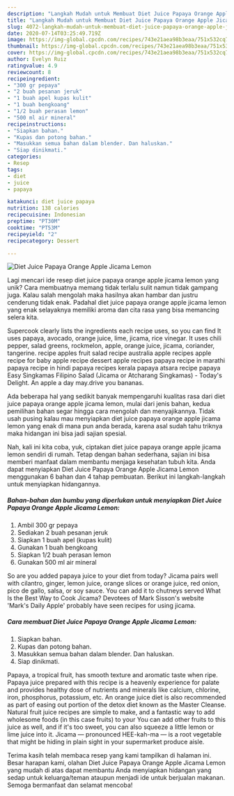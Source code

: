 ```yaml
---
description: "Langkah Mudah untuk Membuat Diet Juice Papaya Orange Apple Jicama Lemon yang Enak Banget"
title: "Langkah Mudah untuk Membuat Diet Juice Papaya Orange Apple Jicama Lemon yang Enak Banget"
slug: 4072-langkah-mudah-untuk-membuat-diet-juice-papaya-orange-apple-jicama-lemon-yang-enak-banget
date: 2020-07-14T03:25:49.719Z
image: https://img-global.cpcdn.com/recipes/743e21aea98b3eaa/751x532cq70/diet-juice-papaya-orange-apple-jicama-lemon-foto-resep-utama.jpg
thumbnail: https://img-global.cpcdn.com/recipes/743e21aea98b3eaa/751x532cq70/diet-juice-papaya-orange-apple-jicama-lemon-foto-resep-utama.jpg
cover: https://img-global.cpcdn.com/recipes/743e21aea98b3eaa/751x532cq70/diet-juice-papaya-orange-apple-jicama-lemon-foto-resep-utama.jpg
author: Evelyn Ruiz
ratingvalue: 4.9
reviewcount: 8
recipeingredient:
- "300 gr pepaya"
- "2 buah pesanan jeruk"
- "1 buah apel kupas kulit"
- "1 buah bengkoang"
- "1/2 buah perasan lemon"
- "500 ml air mineral"
recipeinstructions:
- "Siapkan bahan."
- "Kupas dan potong bahan."
- "Masukkan semua bahan dalam blender. Dan haluskan."
- "Siap dinikmati."
categories:
- Resep
tags:
- diet
- juice
- papaya

katakunci: diet juice papaya 
nutrition: 138 calories
recipecuisine: Indonesian
preptime: "PT30M"
cooktime: "PT53M"
recipeyield: "2"
recipecategory: Dessert

---
```



![Diet Juice Papaya Orange Apple Jicama Lemon](https://img-global.cpcdn.com/recipes/743e21aea98b3eaa/751x532cq70/diet-juice-papaya-orange-apple-jicama-lemon-foto-resep-utama.jpg)

Lagi mencari ide resep diet juice papaya orange apple jicama lemon yang unik? Cara membuatnya memang tidak terlalu sulit namun tidak gampang juga. Kalau salah mengolah maka hasilnya akan hambar dan justru cenderung tidak enak. Padahal diet juice papaya orange apple jicama lemon yang enak selayaknya memiliki aroma dan cita rasa yang bisa memancing selera kita.

Supercook clearly lists the ingredients each recipe uses, so you can find It uses papaya, avocado, orange juice, lime, jicama, rice vinegar. It uses chili pepper, salad greens, rockmelon, apple, orange juice, jicama, coriander, tangerine. recipe apples fruit salad recipe australia apple recipes apple recipe for baby apple recipe dessert apple recipes papaya recipe in marathi papaya recipe in hindi papaya recipes kerala papaya atsara recipe papaya Easy Singkamas Filipino Salad (Jicama or Atcharang Singkamas) - Today&#39;s Delight. An apple a day may.drive you bananas.

Ada beberapa hal yang sedikit banyak mempengaruhi kualitas rasa dari diet juice papaya orange apple jicama lemon, mulai dari jenis bahan, kedua pemilihan bahan segar hingga cara mengolah dan menyajikannya. Tidak usah pusing kalau mau menyiapkan diet juice papaya orange apple jicama lemon yang enak di mana pun anda berada, karena asal sudah tahu triknya maka hidangan ini bisa jadi sajian spesial.


Nah, kali ini kita coba, yuk, ciptakan diet juice papaya orange apple jicama lemon sendiri di rumah. Tetap dengan bahan sederhana, sajian ini bisa memberi manfaat dalam membantu menjaga kesehatan tubuh kita. Anda dapat menyiapkan Diet Juice Papaya Orange Apple Jicama Lemon menggunakan 6 bahan dan 4 tahap pembuatan. Berikut ini langkah-langkah untuk menyiapkan hidangannya.

<!--inarticleads1-->

##### Bahan-bahan dan bumbu yang diperlukan untuk menyiapkan Diet Juice Papaya Orange Apple Jicama Lemon:

1. Ambil 300 gr pepaya
1. Sediakan 2 buah pesanan jeruk
1. Siapkan 1 buah apel (kupas kulit)
1. Gunakan 1 buah bengkoang
1. Siapkan 1/2 buah perasan lemon
1. Gunakan 500 ml air mineral


So are you added papaya juice to your diet from today? Jicama pairs well with cilantro, ginger, lemon juice, orange slices or orange juice, red onion, pico de gallo, salsa, or soy sauce. You can add it to chutneys served What Is the Best Way to Cook Jicama? Devotees of Mark Sisson&#39;s website &#39;Mark&#39;s Daily Apple&#39; probably have seen recipes for using jicama. 

<!--inarticleads2-->

##### Cara membuat Diet Juice Papaya Orange Apple Jicama Lemon:

1. Siapkan bahan.
1. Kupas dan potong bahan.
1. Masukkan semua bahan dalam blender. Dan haluskan.
1. Siap dinikmati.


Papaya, a tropical fruit, has smooth texture and aromatic taste when ripe. Papaya juice prepared with this recipe is a heavenly experience for palate and provides healthy dose of nutrients and minerals like calcium, chlorine, iron, phosphorus, potassium, etc. An orange juice diet is also recommended as part of easing out portion of the detox diet known as the Master Cleanse. Natural fruit juice recipes are simple to make, and a fantastic way to add wholesome foods (in this case fruits) to your You can add other fruits to this juice as well, and if it&#39;s too sweet, you can also squeeze a little lemon or lime juice into it. Jicama — pronounced HEE-kah-ma — is a root vegetable that might be hiding in plain sight in your supermarket produce aisle. 

Terima kasih telah membaca resep yang kami tampilkan di halaman ini. Besar harapan kami, olahan Diet Juice Papaya Orange Apple Jicama Lemon yang mudah di atas dapat membantu Anda menyiapkan hidangan yang sedap untuk keluarga/teman ataupun menjadi ide untuk berjualan makanan. Semoga bermanfaat dan selamat mencoba!
